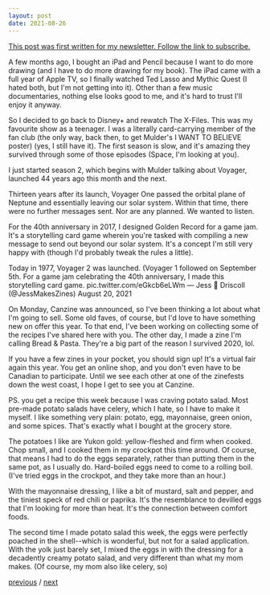 ```yaml
---
layout: post
date: 2021-08-26
---
```


[This post was first written for my newsletter. Follow the link to subscribe.](https://tinyletter.com/jessdriscoll)

A few months ago, I bought an iPad and Pencil because I want to do more drawing (and I have to do more drawing for my book). The iPad came with a full year of Apple TV, so I finally watched Ted Lasso and Mythic Quest (I hated both, but I'm not getting into it). Other than a few music documentaries, nothing else looks good to me, and it's hard to trust I'll enjoy it anyway. 

So I decided to go back to Disney+ and rewatch The X-Files. This was my favourite show as a teenager. I was a literally card-carrying member of the fan club (the only way, back then, to get Mulder's I WANT TO BELIEVE poster) (yes, I still have it). The first season is slow, and it's amazing they survived through some of those episodes (Space, I'm looking at you). 

I just started season 2, which begins with Mulder talking about Voyager, launched 44 years ago this month and the next.

Thirteen years after its launch, Voyager One passed the orbital plane of Neptune and essentially leaving our solar system. Within that time, there were no further messages sent. Nor are any planned. We wanted to listen.

For the 40th anniversary in 2017, I designed Golden Record for a game jam. It's a storytelling card game wherein you're tasked with compiling a new message to send out beyond our solar system. It's a concept I'm still very happy with (though I'd probably tweak the rules a little). 

Today in 1977, Voyager 2 was launched. (Voyager 1 followed on September 5th. For a game jam celebrating the 40th anniversary, I made this storytelling card game. pic.twitter.com/eGkcb6eLWm
— Jess 💌 Driscoll (@JessMakesZines) August 20, 2021

On Monday, Canzine was announced, so I've been thinking a lot about what I'm going to sell. Some old faves, of course, but I'd love to have something new on offer this year. To that end, I've been working on collecting some of the recipes I've shared here with you. The other day, I made a zine I'm calling Bread & Pasta. They're a big part of the reason I survived 2020, lol.

If you have a few zines in your pocket, you should sign up! It's a virtual fair again this year. You get an online shop, and you don't even have to be Canadian to participate. Until we see each other at one of the zinefests down the west coast, I hope I get to see you at Canzine.

PS. you get a recipe this week because I was craving potato salad. Most pre-made potato salads have celery, which I hate, so I have to make it myself. I like something very plain: potato, egg, mayonnaise, green onion, and some spices. That's exactly what I bought at the grocery store.

The potatoes I like are Yukon gold: yellow-fleshed and firm when cooked. Chop small, and I cooked them in my crockpot this time around. Of course, that means I had to do the eggs separately, rather than putting them in the same pot, as I usually do. Hard-boiled eggs need to come to a rolling boil. (I've tried eggs in the crockpot, and they take more than an hour.)

With the mayonnaise dressing, I like a bit of mustard, salt and pepper, and the tiniest speck of red chili or paprika. It's the resemblance to devilled eggs that I'm looking for more than heat. It's the connection between comfort foods. 

The second time I made potato salad this week, the eggs were perfectly poached in the shell--which is wonderful, but not for a salad application. With the yolk just barely set, I mixed the eggs in with the dressing for a decadently creamy potato salad, and very different than what my mom makes. (Of course, my mom also like celery, so)

<a href="{{page.previous.url}}">previous</a> / <a href="{{page.next.url}}">next</a>
